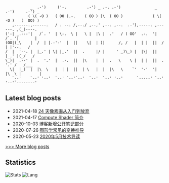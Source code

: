 

```
           _  .-')     ('-.         .-') _ .-. .-')               _  .-')     .-') _  
          ( \( -O )   ( OO ).-.    ( OO ) )\  ( OO )             ( \( -O )   (  OO) ) 
   ,------.,------.   / . --. /,--./ ,--,' ,--. ,--.  .-'),-----. ,------. ,(_)----.  
('-| _.---'|   /`. '  | \-.  \ |   \ |  |\ |  .'   / ( OO'  .-.  '|   /`. '|       |  
(OO|(_\    |  /  | |.-'-'  |  ||    \|  | )|      /, /   |  | |  ||  /  | |'--.   /   
/  |  '--. |  |_.' | \| |_.'  ||  .     |/ |     ' _)\_) |  |\|  ||  |_.' |(_/   /    
\_)|  .--' |  .  '.'  |  .-.  ||  |\    |  |  .   \    \ |  | |  ||  .  '.' /   /___  
  \|  |_)  |  |\  \   |  | |  ||  | \   |  |  |\   \    `'  '-'  '|  |\  \ |        | 
   `--'    `--' '--'  `--' `--'`--'  `--'  `--' '--'      `-----' `--' '--'`--------' 
```
                                                                                       

## Latest blog posts
- 2021-04-18 [24 天像素画从入门到放弃](http://frankorz.com/2021/04/18/learn-pixel-art/)
- 2021-04-17 [Compute Shader 简介](http://frankorz.com/2021/04/17/compute-shader/)
- 2020-10-03 [博客新增公开笔记部分](http://frankorz.com/2020/10/03/add-note-section-to-blog/)
- 2020-07-26 [图形学常见的变换推导](http://frankorz.com/2020/07/26/transformation/)
- 2020-05-23 [2020年5月技术导读](http://frankorz.com/2020/05/23/2020-05-tech-reading/)

[>>> More blog posts](http://frankorz.com/archives/)

## Statistics
![Stats](https://github-readme-stats.vercel.app/api?username=latias94&theme=onedark)
![Lang](https://github-readme-stats.vercel.app/api/top-langs/?username=latias94&hide=javascript,html,c&layout=compact)
